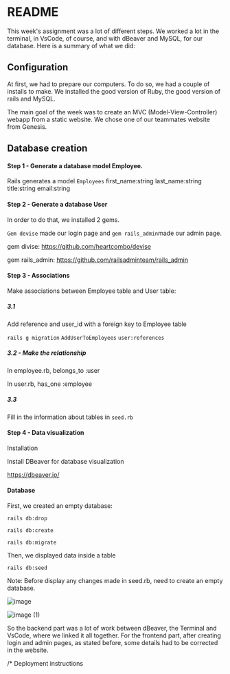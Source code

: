 # README

This week's assignment was a lot of different steps. We worked a lot in the terminal, in VsCode, of course, and with dBeaver and MySQL, for our database. Here is a summary of what we did:

## Configuration

At first, we had to prepare our computers. To do so, we had a couple of installs to make. We installed the good version of Ruby, the good version of rails and MySQL. 

The main goal of the week was to create an MVC (Model-View-Controller) webapp from a static website. We chose one of our teammates website from Genesis. 

## Database creation

#### Step 1 - Generate a database model Employee.

Rails generates a model `Employees` first_name:string last_name:string title:string email:string

#### Step 2 - Generate a database User

In order to do that, we installed 2 gems. 

`Gem devise` made our login page and `gem rails_admin`made our admin page. 

gem divise: https://github.com/heartcombo/devise

gem rails_admin: https://github.com/railsadminteam/rails_admin


#### Step 3 - Associations

Make associations between Employee table and User table:


##### 3.1 

Add reference and user_id with a foreign key to Employee table

`rails g migration` `AddUserToEmployees` `user:references`


##### 3.2 - Make the relationship

In employee.rb,  belongs_to :user

In user.rb, has_one :employee


##### 3.3

Fill in the information about tables in `seed.rb`


#### Step 4 - Data visualization

Installation

Install DBeaver for database visualization

https://dbeaver.io/



#### Database

First, we created an empty database:

`rails db:drop`

`rails db:create`

`rails db:migrate`


Then, we displayed data inside a table

`rails db:seed`


Note: Before display any changes made in seed.rb, need to create an empty database.


![image](https://user-images.githubusercontent.com/113922858/198722670-4aea804a-46e5-4693-9846-f88d45099488.png)

![image (1)](https://user-images.githubusercontent.com/113922858/198722673-ee3e4a2b-0b2c-4e6f-9588-41b10bacc087.png)



So the backend part was a lot of work between dBeaver, the Terminal and VsCode, where we linked it all together. 
For the frontend part, after creating login and admin pages, as stated before, some details had to be corrected in the website. 


/* Deployment instructions

